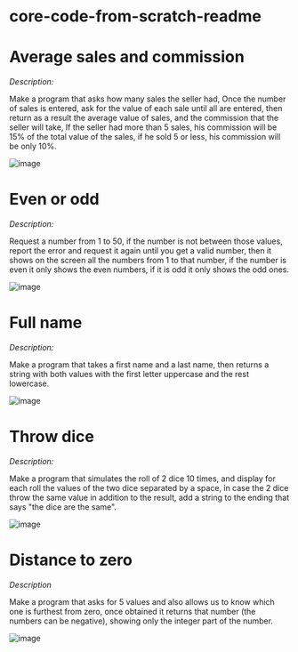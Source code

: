 # core-code-from-scratch-readme

# Average sales and commission

*Description:*

Make a program that asks how many sales the seller had, Once the number of sales is entered, ask for the value of each sale until all are entered,
then return as a result the average value of sales, and the commission that the seller will take, If the seller had more than 5 sales,
his commission will be 15% of the total value of the sales, if he sold 5 or less, his commission will be only 10%.

![image](https://user-images.githubusercontent.com/106286065/235563280-2f55bab8-f476-45e8-a229-965584827b24.png)


# Even or odd

*Description:*

Request a number from 1 to 50, if the number is not between those values, report the error and request it again until you get a valid number, then it shows on the screen all the numbers from 1 to that number, if the number is even it only shows the even numbers, if it is odd it only shows the odd ones.

![image](https://github.com/PaulGamarraDev/core-code-from-scratch-readme/assets/106286065/b497e2d8-457d-449a-8d2b-84e8bde9ffa0)

# Full name

*Description:*

Make a program that takes a first name and a last name, then returns a string with both values with the first letter uppercase and the rest lowercase.

![image](https://github.com/PaulGamarraDev/core-code-from-scratch-readme/assets/106286065/69078207-1362-4142-8c03-5e940910a202)

# Throw dice

*Description:*

Make a program that simulates the roll of 2 dice 10 times, and display for each roll the values of the two dice separated by a space, in case the 2 dice throw the same value in addition to the result, add a string to the ending that says "the dice are the same".

![image](https://github.com/PaulGamarraDev/core-code-from-scratch-readme/assets/106286065/8cada6fc-77f2-4d7d-a2ee-f308f094820f)

# Distance to zero

*Description*

Make a program that asks for 5 values and also allows us to know which one is furthest from zero, once obtained it returns that number (the numbers can be negative), showing only the integer part of the number.

![image](https://github.com/PaulGamarraDev/core-code-from-scratch-readme/assets/106286065/efedc258-59d6-456d-8ae5-a24c13c145d5)


